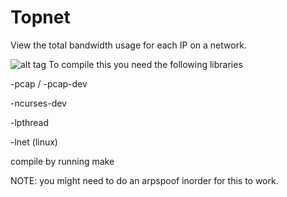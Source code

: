 # Topnet
View the total bandwidth usage for each IP on a network.

![alt tag](http://i.imgur.com/LCqKqGv.png)
To compile this you need the following libraries


-pcap / -pcap-dev


-ncurses-dev


-lpthread


-lnet (linux)


compile by running make



NOTE: you might need to do an arpspoof inorder for this to work.
